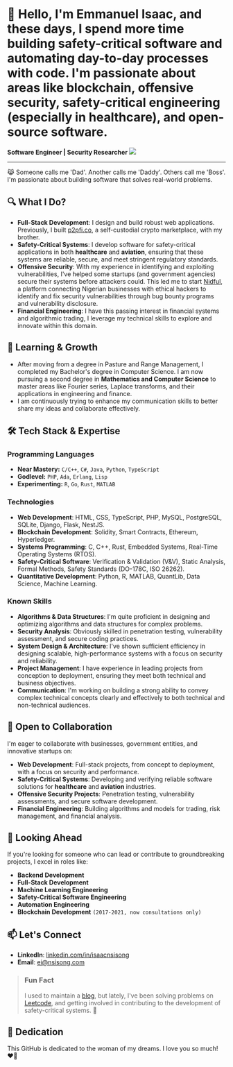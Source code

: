 # 👋 Hello, I'm Emmanuel Isaac, and these days, I spend more time building safety-critical software and automating day-to-day processes with code. I'm passionate about areas like blockchain, offensive security, safety-critical engineering (especially in healthcare), and open-source software.

**Software Engineer | Security Researcher**     ![](https://komarev.com/ghpvc/?username=1cbyc&color=blueviolet)

---

😹 Someone calls me 'Dad'. Another calls me 'Daddy'. Others call me 'Boss'. I'm passionate about building software that solves real-world problems.

## 🔍 What I Do?
- **Full-Stack Development**: I design and build robust web applications. Previously, I built [p2pfi.co](https://alpha.p2pfi.co), a self-custodial crypto marketplace, with my brother.
- **Safety-Critical Systems**: I develop software for safety-critical applications in both **healthcare** and **aviation**, ensuring that these systems are reliable, secure, and meet stringent regulatory standards.
- **Offensive Security**: With my experience in identifying and exploiting vulnerabilities, I've helped some startups (and government agencies) secure their systems before attackers could. This led me to start [Nidful](https://nidful.com), a platform connecting Nigerian businesses with ethical hackers to identify and fix security vulnerabilities through bug bounty programs and vulnerability disclosure.
- **Financial Engineering**: I have this passing interest in financial systems and algorithmic trading, I leverage my technical skills to explore and innovate within this domain.

## 🌱 Learning & Growth
- After moving from a degree in Pasture and Range Management, I completed my Bachelor's degree in Computer Science. I am now pursuing a second degree in **Mathematics and Computer Science** to master areas like Fourier series, Laplace transforms, and their applications in engineering and finance.
- I am continuously trying to enhance my communication skills to better share my ideas and collaborate effectively.

## 🛠 Tech Stack & Expertise

### Programming Languages
- **Near Mastery:** `C/C++`, `C#`, `Java`, `Python`, `TypeScript`
- **Godlevel:** `PHP`, `Ada`, `Erlang`, `Lisp`
- **Experimenting:** `R`, `Go`, `Rust`, `MATLAB`

### Technologies
- **Web Development**: HTML, CSS, TypeScript, PHP, MySQL, PostgreSQL, SQLite, Django, Flask, NestJS.
- **Blockchain Development**: Solidity, Smart Contracts, Ethereum, Hyperledger.
- **Systems Programming**: C, C++, Rust, Embedded Systems, Real-Time Operating Systems (RTOS).
- **Safety-Critical Software**: Verification & Validation (V&V), Static Analysis, Formal Methods, Safety Standards (DO-178C, ISO 26262).
- **Quantitative Development**: Python, R, MATLAB, QuantLib, Data Science, Machine Learning.

### Known Skills
- **Algorithms & Data Structures**: I'm quite proficient in designing and optimizing algorithms and data structures for complex problems.
- **Security Analysis**: Obviously skilled in penetration testing, vulnerability assessment, and secure coding practices.
- **System Design & Architecture**: I've shown sufficient efficiency in designing scalable, high-performance systems with a focus on security and reliability.
- **Project Management**: I have experience in leading projects from conception to deployment, ensuring they meet both technical and business objectives.
- **Communication**: I'm working on building a strong ability to convey complex technical concepts clearly and effectively to both technical and non-technical audiences.

## 💼 Open to Collaboration
I'm eager to collaborate with businesses, government entities, and innovative startups on:
- **Web Development**: Full-stack projects, from concept to deployment, with a focus on security and performance.
- **Safety-Critical Systems**: Developing and verifying reliable software solutions for **healthcare** and **aviation** industries.
- **Offensive Security Projects**: Penetration testing, vulnerability assessments, and secure software development.
- **Financial Engineering**: Building algorithms and models for trading, risk management, and financial analysis.

## 🔭 Looking Ahead
If you're looking for someone who can lead or contribute to groundbreaking projects, I excel in roles like:
- **Backend Development**
- **Full-Stack Development**
- **Machine Learning Engineering**
- **Safety-Critical Software Engineering**
- **Automation Engineering**
- **Blockchain Development** `(2017-2021, now consultations only)`
<!-- - **Quant Development** `(maybe, entry level)` -->
<!-- - **Systems Programmer** -->


## 📫 Let's Connect
- **LinkedIn**: [linkedin.com/in/isaacnsisong](https://linkedin.com/in/isaacnsisong)
- **Email**: [ei@nsisong.com](mailto:ei@nsisong.com)

> ### Fun Fact
> I used to maintain a [blog](https://ei.nsisong.com), but lately, I've been solving problems on [Leetcode](https://leetcode.com/u/1cbyc/), and getting involved in contributing to the development of safety-critical systems. 🥋

## 💖 Dedication
This GitHub is dedicated to the woman of my dreams. I love you so much! ❤️🌹
